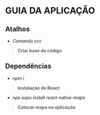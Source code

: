 # GUIA DA APLICAÇÃO
## Atalhos
* *Comando ccc*
> **Criar base do código**

## Dependências
* *npm i*
> **Instalação do React**

* *npx expo install react-native-maps*
> **Colocar mapa na aplicação**
